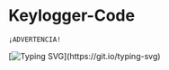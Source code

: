 # Keylogger-Code

``` 
¡ADVERTENCIA!
```

[![Typing SVG](https://readme-typing-svg.herokuapp.com?size=17&color=F70000&center=falso&vCenter=falso&lines=El+autor+de+este+Keylogger+;de+ninguna+manera+se+har%C3%A1+responsable+;por+el+mal+uso+que+se+le+pueda+dar.)](https://git.io/typing-svg)
